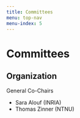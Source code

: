 ```yaml
---
title: Committees
menu: top-nav
menu-index: 5
---
```


# Committees

## Organization

General Co-Chairs
  
  * Sara Alouf (INRIA)
  * Thomas Zinner (NTNU)
